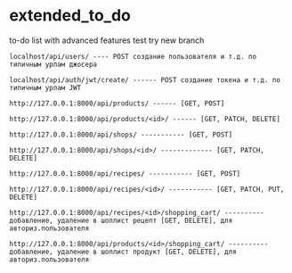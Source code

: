 # extended_to_do
to-do list with advanced features
test
try new branch

```
localhost/api/users/ ---- POST создание пользователя и т.д. по типичным урлам джосера
```
```
localhost/api/auth/jwt/create/ ------ POST создание токена и т.д. по типичным урлам JWT
```
```
http://127.0.0.1:8000/api/products/ ------ [GET, POST]
```
```
http://127.0.0.1:8000/api/products/<id>/ ------ [GET, PATCH, DELETE]
```
```
http://127.0.0.1:8000/api/shops/ ----------- [GET, POST]
```
```
http://127.0.0.1:8000/api/shops/<id>/ ------------- [GET, PATCH, DELETE]
```
```
http://127.0.0.1:8000/api/recipes/ ----------- [GET, POST]
```
```
http://127.0.0.1:8000/api/recipes/<id>/ ----------- [GET, PATCH, PUT, DELETE]
```
```
http://127.0.0.1:8000/api/recipes/<id>/shopping_cart/ ---------- добавление, удаление в шоплист рецепт [GET, DELETE], для авториз.пользователя
```
```
http://127.0.0.1:8000/api/products/<id>/shopping_cart/ ---------- добавление, удаление в шоплист продукт [GET, DELETE], для авториз.пользователя
```
